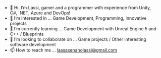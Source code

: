- 👋 Hi, I’m Lassi, gamer and a programmer with experience from Unity, C#, .NET, Azure and DevOps!
- 👀 I’m interested in ... Game Development, Programming, Innovative projects
- 🌱 I’m currently learning ... Game Development with Unreal Engine 5 and C++ / Blueprints
- 💞️ I’m looking to collaborate on ... Game projects / Other interesting software development
- 📫 How to reach me ... laasasenaholassi@gmail.com

<!---
T20kolat/T20kolat is a ✨ special ✨ repository because its `README.md` (this file) appears on your GitHub profile.
You can click the Preview link to take a look at your changes.
--->
